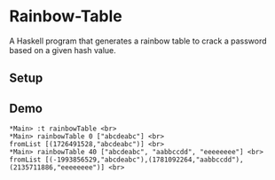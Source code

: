 # Rainbow-Table
A Haskell program that generates a rainbow table to crack a password based on a given hash value.

## Setup

## Demo
```
*Main> :t rainbowTable <br>
*Main> rainbowTable 0 ["abcdeabc"] <br>
fromList [(1726491528,"abcdeabc")] <br>
*Main> rainbowTable 40 ["abcdeabc", "aabbccdd", "eeeeeeee"] <br>
fromList [(-1993856529,"abcdeabc"),(1781092264,"aabbccdd"),(2135711886,"eeeeeeee")] <br>
```
